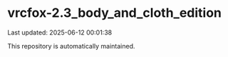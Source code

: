 # vrcfox-2.3_body_and_cloth_edition

Last updated: 2025-06-12 00:01:38

This repository is automatically maintained.
